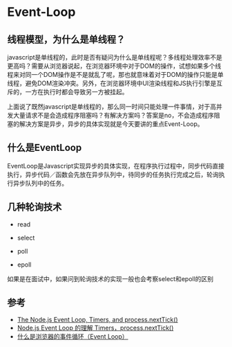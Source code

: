 # Event-Loop

## 线程模型，为什么是单线程？

javascript是单线程的，此时是否有疑问为什么是单线程呢？多线程处理效率不是更高吗？需要从浏览器说起，在浏览器环境中对于DOM的操作，试想如果多个线程来对同一个DOM操作是不是就乱了呢，那也就意味着对于DOM的操作只能是单线程，避免DOM渲染冲突。另外，在浏览器环境中UI渲染线程和JS执行引擎是互斥的，一方在执行时都会导致另一方被挂起。

上面说了既然javascript是单线程的，那么同一时间只能处理一件事情，对于高并发大量请求不是会造成程序阻塞吗？有解决方案吗？答案是no，不会造成程序阻塞的解决方案是异步，异步的具体实现就是今天要讲的重点Event-Loop。

## 什么是EventLoop

EventLoop是Javascript实现异步的具体实现，在程序执行过程中，同步代码直接执行，异步代码／函数会先放在异步队列中，待同步的任务执行完成之后，轮询执行异步队列中的任务。

## 几种轮询技术

* read

* select

* poll

* epoll

如果是在面试中，如果问到轮询技术的实现一般也会考察select和epoll的区别


## 参考

* [The Node.js Event Loop, Timers, and process.nextTick()](https://github.com/nodejs/node/blob/v6.x/doc/topics/event-loop-timers-and-nexttick.md)
* [Node.js Event Loop 的理解 Timers，process.nextTick()](https://cnodejs.org/topic/57d68794cb6f605d360105bf)
* [什么是浏览器的事件循环（Event Loop）](https://segmentfault.com/a/1190000010622146)
